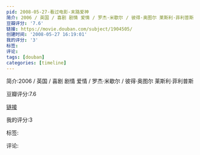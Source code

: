 ```yaml
---
pid: 2008-05-27-看过电影-末路爱神
简介: 2006 / 英国 / 喜剧 剧情 爱情 / 罗杰·米歇尔 / 彼得·奥图尔 莱斯利·菲利普斯
豆瓣评分: '7.6'
链接: https://movie.douban.com/subject/1904505/
创建时间: '2008-05-27 16:19:01'
我的评分: '3'
标签:
评论:
tags: [douban]
categories: [timeline]
---
```

简介:2006 / 英国 / 喜剧 剧情 爱情 / 罗杰·米歇尔 / 彼得·奥图尔 莱斯利·菲利普斯

豆瓣评分:7.6

[链接](https://movie.douban.com/subject/1904505/)

我的评分:3

标签:

评论:

